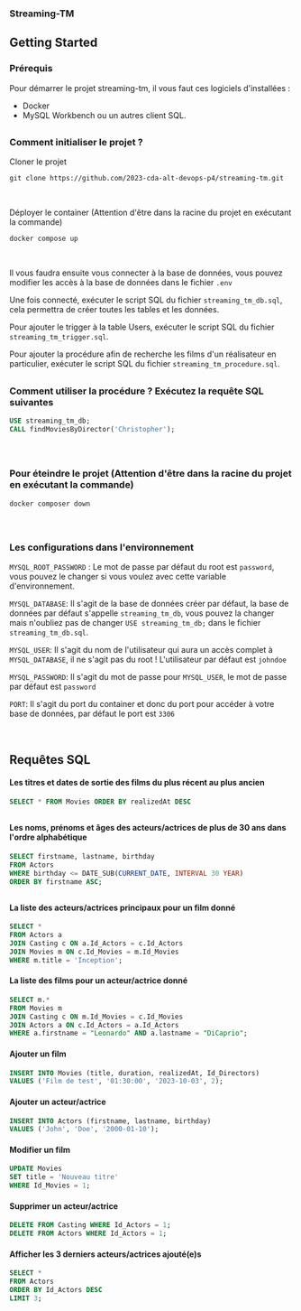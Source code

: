 ### Streaming-TM 

<h2>Getting Started</h2>
<h3>Prérequis</h3>

Pour démarrer le projet streaming-tm, il vous faut ces logiciels d'installées :

- Docker
- MySQL Workbench ou un autres client SQL.

##

<h3>Comment initialiser le projet ?</h3>

Cloner le projet
```
git clone https://github.com/2023-cda-alt-devops-p4/streaming-tm.git
```
<br/>

Déployer le container (Attention d'être dans la racine du projet en exécutant la commande)
```
docker compose up
```
<br/>

Il vous faudra ensuite vous connecter à la base de données, vous pouvez modifier les accès à la base de données dans le fichier `.env`

Une fois connecté, exécuter le script SQL du fichier `streaming_tm_db.sql`, cela permettra de créer toutes les tables et les données.

Pour ajouter le trigger à la table Users, exécuter le script SQL du fichier `streaming_tm_trigger.sql`.

Pour ajouter la procédure afin de recherche les films d'un réalisateur en particulier, exécuter le script SQL du fichier `streaming_tm_procedure.sql`.

##

<h3>Comment utiliser la procédure ? Exécutez la requête SQL suivantes</h3>

```sql
USE streaming_tm_db;
CALL findMoviesByDirector('Christopher');
```

<br/>

##

<h3>Pour éteindre le projet (Attention d'être dans la racine du projet en exécutant la commande)</h3>

```
docker composer down
```

<br/>

##

<h3>Les configurations dans l'environnement</h3>

`MYSQL_ROOT_PASSWORD` : Le mot de passe par défaut du root est `password`, vous pouvez le changer si vous voulez avec cette variable d'environnement.

`MYSQL_DATABASE`: Il s'agit de la base de données créer par défaut, la base de données par défaut s'appelle `streaming_tm_db`, vous pouvez la changer mais n'oubliez pas de changer `USE streaming_tm_db;` dans le fichier `streaming_tm_db.sql`.

`MYSQL_USER`: Il s'agit du nom de l'utilisateur qui aura un accès complet à `MYSQL_DATABASE`, il ne s'agit pas du root ! L'utilisateur par défaut est `johndoe`

`MYSQL_PASSWORD`: Il s'agit du mot de passe pour `MYSQL_USER`, le mot de passe par défaut est `password`

`PORT`: Il s'agit du port du container et donc du port pour accéder à votre base de données, par défaut le port est `3306`

<br/>

<h2>Requêtes SQL</h2>

<h4>Les titres et dates de sortie des films du plus récent au plus ancien</h4>

```sql
SELECT * FROM Movies ORDER BY realizedAt DESC
```
##

<h4>Les noms, prénoms et âges des acteurs/actrices de plus de 30 ans dans l'ordre alphabétique</h4>

```sql
SELECT firstname, lastname, birthday
FROM Actors
WHERE birthday <= DATE_SUB(CURRENT_DATE, INTERVAL 30 YEAR)
ORDER BY firstname ASC;
```
##

<h4>La liste des acteurs/actrices principaux pour un film donné</h4>

```sql
SELECT *
FROM Actors a
JOIN Casting c ON a.Id_Actors = c.Id_Actors
JOIN Movies m ON c.Id_Movies = m.Id_Movies
WHERE m.title = 'Inception';
```

<h4>La liste des films pour un acteur/actrice donné</h4>

```sql
SELECT m.*
FROM Movies m
JOIN Casting c ON m.Id_Movies = c.Id_Movies
JOIN Actors a ON c.Id_Actors = a.Id_Actors
WHERE a.firstname = "Leonardo" AND a.lastname = "DiCaprio";
```

<h4>Ajouter un film</h4>

```sql
INSERT INTO Movies (title, duration, realizedAt, Id_Directors) 
VALUES ('Film de test', '01:30:00', '2023-10-03', 2);
```

<h4>Ajouter un acteur/actrice</h4>

```sql
INSERT INTO Actors (firstname, lastname, birthday) 
VALUES ('John', 'Doe', '2000-01-10');
```

<h4>Modifier un film</h4>

```sql
UPDATE Movies
SET title = 'Nouveau titre'
WHERE Id_Movies = 1;
```

<h4>Supprimer un acteur/actrice</h4>

```sql
DELETE FROM Casting WHERE Id_Actors = 1;
DELETE FROM Actors WHERE Id_Actors = 1;
```

<h4>Afficher les 3 derniers acteurs/actrices ajouté(e)s</h4>

```sql
SELECT *
FROM Actors
ORDER BY Id_Actors DESC
LIMIT 3;
```